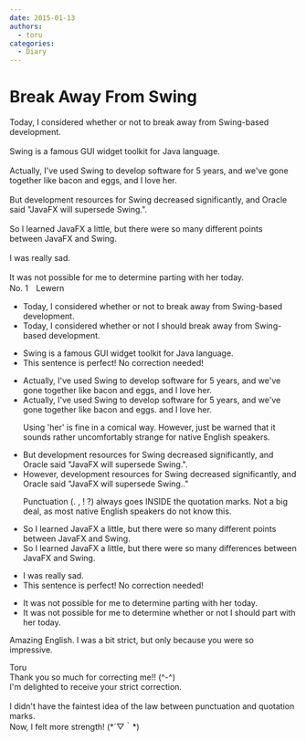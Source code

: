 ```yaml
---
date: 2015-01-13
authors:
  - toru
categories:
  - Diary
---
```


<h1 id="subject_show">Break Away From Swing</h1>
<div class="date" hidden>Jan 13, 2015 23:00</div>
<div id="post"><div id="body_show_ori">
Today, I considered whether or not to break away from Swing-based development.<br/><br/>Swing is a famous GUI widget toolkit for Java language.<br/><br/>Actually, I've used Swing to develop software for 5 years, and we've gone together like bacon and eggs, and I love her.<br/><br/>But development resources for Swing decreased significantly, and Oracle said "JavaFX will supersede Swing.".<br/><br/>So I learned JavaFX a little, but there were so many different points between JavaFX and Swing.<br/><br/>I was really sad.<br/><br/>It was not possible for me to determine parting with her today.
</div></div>

<!-- more -->

<div id="block"><div class="first_name"> No. 1　<span class="just_name">Lewern</span></div><div id="block2">
<ul class="correction_field">
<li class="incorrect">Today, I considered whether or not to break away from Swing-based development.</li>
<li class="corrected correct">
Today, I considered whether or not <span class="f_red">I should </span>break away from Swing-based development.
</li>
</ul>
<ul class="correction_field">
<li class="incorrect">Swing is a famous GUI widget toolkit for Java language.</li>
<li class="corrected perfect">This sentence is perfect! No correction needed!</li>
</ul>
<ul class="correction_field">
<li class="incorrect">Actually, I've used Swing to develop software for 5 years, and we've gone together like bacon and eggs, and I love her.</li>
<li class="corrected correct">
<span class="sline">Actually,</span> I've used Swing to develop software for 5 years, and we've gone together like bacon and eggs<span class="f_red">.</span> <span class="sline">and </span>I love<span class="f_blue"> her.</span>
<p class="correction_comment">Using 'her' is fine in a comical way. However, just be warned that it sounds rather uncomfortably strange for native English speakers.</p>
</li>
</ul>
<ul class="correction_field">
<li class="incorrect">But development resources for Swing decreased significantly, and Oracle said "JavaFX will supersede Swing.".</li>
<li class="corrected correct">
<span class="f_blue">However,</span> development resources for Swing decreased significantly, and Oracle said "JavaFX will supersede Swing.<span class="f_blue">.</span>"
<p class="correction_comment">Punctuation (. , ! ?) always goes INSIDE the quotation marks.  Not a big deal, as most native English speakers do not know this.</p>
</li>
</ul>
<ul class="correction_field">
<li class="incorrect">So I learned JavaFX a little, but there were so many different points between JavaFX and Swing.</li>
<li class="corrected correct">
So I learned JavaFX a little, but there were so many <span class="f_blue">differences </span>between JavaFX and Swing.
</li>
</ul>
<ul class="correction_field">
<li class="incorrect">I was really sad.</li>
<li class="corrected perfect">This sentence is perfect! No correction needed!</li>
</ul>
<ul class="correction_field">
<li class="incorrect">It was not possible for me to determine parting with her today.</li>
<li class="corrected correct">
It was not possible for me to determine <span class="f_blue">whether or not I should</span> <span class="f_red">part</span> with her today.
</li>
</ul>
<p class="comment_small">
 Amazing English.  I was a bit strict, but only because you were so impressive.
</p>

</div><div class="name"><span class="just_name">Toru</span><br>
Thank you so much for correcting me!! (^-^)<br/>I'm delighted to receive your strict correction.<br/><br/>I didn't have the faintest idea of the law between punctuation and quotation marks.<br/>Now, I felt more strength! (*´▽｀*)
</div>
</div>
